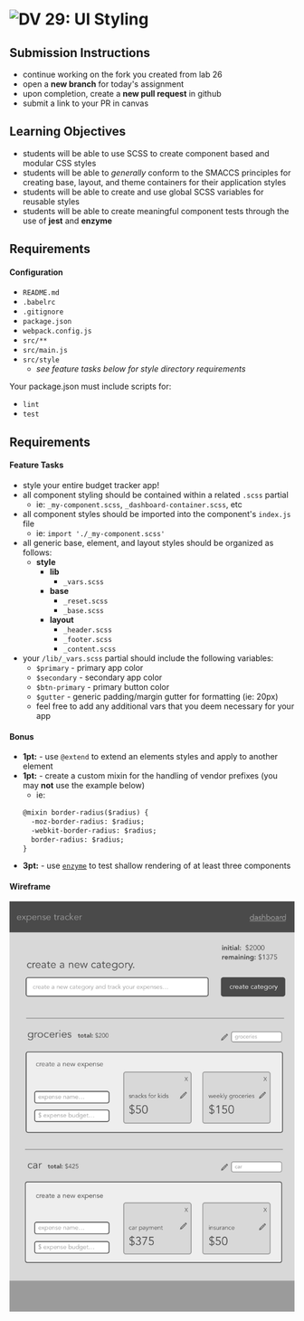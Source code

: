 ![DV](https://www.deltavcodeschool.com/wp-content/uploads/DeltaV.png) 29: UI Styling
======

## Submission Instructions
* continue working on the fork you created from lab 26
* open a **new branch** for today's assignment
* upon completion, create a **new pull request** in github
* submit a link to your PR in canvas

## Learning Objectives
* students will be able to use SCSS to create component based and modular CSS styles
* students will be able to *generally* conform to the SMACCS principles for creating base, layout, and theme containers for their application styles
* students will be able to create and use global SCSS variables for reusable styles
* students will be able to create meaningful component tests through the use of **jest** and **enzyme**

## Requirements
#### Configuration  
* `README.md`
* `.babelrc`
* `.gitignore`
* `package.json`
* `webpack.config.js`
* `src/**`
* `src/main.js`
* `src/style`
  * *see feature tasks below for style directory requirements*

Your package.json must include scripts for:

* `lint`
* `test`

## Requirements  
#### Feature Tasks
* style your entire budget tracker app!
* all component styling should be contained within a related `.scss` partial
  * ie: `_my-component.scss`, `_dashboard-container.scss`, etc
* all component styles should be imported into the component's `index.js` file
  * ie: `import './_my-component.scss'`
* all generic base, element, and layout styles should be organized as follows:
  * **style**
    * **lib**
      * `_vars.scss`
    * **base**
      * `_reset.scss`
      * `_base.scss`
    * **layout**
      * `_header.scss`
      * `_footer.scss`
      * `_content.scss`
* your `/lib/_vars.scss` partial should include the following variables:
  * `$primary` - primary app color
  * `$secondary` - secondary app color
  * `$btn-primary` - primary button color
  * `$gutter` - generic padding/margin gutter for formatting (ie: 20px)
  * feel free to add any additional vars that you deem necessary for your app

#### Bonus
* **1pt:** - use `@extend` to extend an elements styles and apply to another element
* **1pt:** - create a custom mixin for the handling of vendor prefixes (you may **not** use the example below)
  * ie:
  ```
  @mixin border-radius($radius) {
    -moz-border-radius: $radius;
    -webkit-border-radius: $radius;
    border-radius: $radius;
  }
  ```
* **3pt:** - use [`enzyme`](http://airbnb.io/enzyme/) to test shallow rendering of at least three components

#### Wireframe
![expense-tracker](expense-tracker.png)
